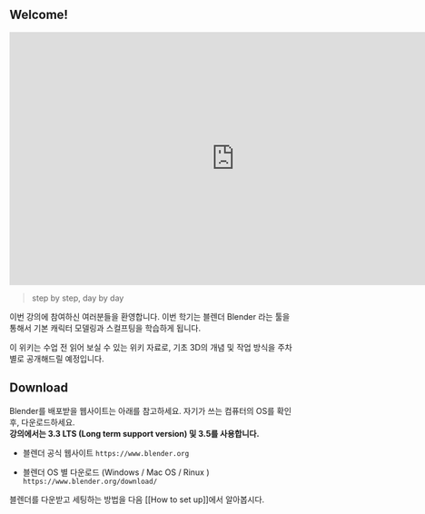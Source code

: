 ## Welcome! 

<iframe width="792" height="446" src="https://youtu.be/eoY1Mc70uTo" title="YouTube video player" frameborder="0" allow="accelerometer; autoplay; clipboard-write; encrypted-media; gyroscope; picture-in-picture" allowfullscreen></iframe>

> step by step, day by day 

이번 강의에 참여하신 여러분들을 환영합니다. 
이번 학기는 블렌더 Blender 라는 툴을 통해서 기본 캐릭터 모델링과 스컬프팅을 학습하게 됩니다. 

이 위키는 수업 전 읽어 보실 수 있는 위키 자료로, 기초 3D의 개념 및 작업 방식을 주차별로 공개해드릴 예정입니다. 

## Download
Blender를 배포받을 웹사이트는 아래를 참고하세요. 자기가 쓰는 컴퓨터의 OS를 확인 후, 다운로드하세요.  
**강의에서는 3.3 LTS (Long term support version) 및 3.5를 사용합니다.** 

- 블렌더 공식 웹사이트 
`https://www.blender.org`

- 블렌더 OS 별 다운로드 (Windows / Mac OS  / Rinux  )
 `https://www.blender.org/download/`

블렌더를 다운받고 세팅하는 방법을 다음 [[How to set up]]에서 알아봅시다. 


